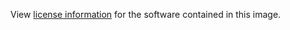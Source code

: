 View [license
information](https://github.com/memcached/memcached/blob/master/LICENSE) for the
software contained in this image.
